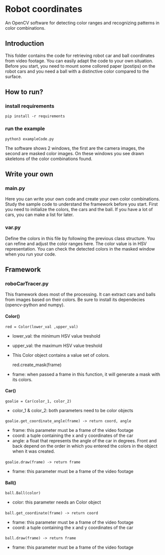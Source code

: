 # Robot coordinates
An OpenCV software for detecting color ranges and recognizing patterns in color combinations. 

## Introduction
This folder contains the code for retrieving robot car and ball coordinates from video footage. You can easily adapt the code to your own situation. Before you start, you need to mount some collored paper (postips) on the robot cars and you need a ball with a distinctive color compared to the surface.

## How to run?
### install requirements
    pip install -r requirements

### run the example
    python3 exampleCode.py
The software shows 2 windows, the first are the camera images, the second are masked color images. On these windows you see drawn skeletons of the color combinations found.

## Write your own 
### main.py
Here you can write your own code and create your own color combinations. Study the sample code to understand the framework before you start. First you need to initialize the colors, the cars and the ball. If you have a lot of cars, you can make a list for later. 

### var.py
Define the colors in this file by following the previous class structure. You can refine and adjust the color ranges here. The color value is in HSV representation. You can check the detected colors in the masked window when you run your code.

## Framework
### roboCarTracer.py
This framework does most of the processing. It can extract cars and balls from images based on their colors. Be sure to install its dependecies (opencv-python and numpy).
#### Color()
    red = Color(lower_val ,upper_val)
- lower_val: the minimum HSV value treshold
- upper_val: the maximum HSV value treshold
- This Color object contains a value set of colors.
    
    red.create_mask(frame)
- frame: when passed a frame in this function, it will generate a mask with its colors.

#### Car()
    goalie = Car(color_1, color_2)
- color_1 & color_2: both parameters need to be color objects 
####
    goalie.get_coordinate_angle(frame) -> return coord, angle
- frame: this parameter must be a frame of the video footage
- coord: a tuple containing the x and y coordinates of the car
- angle: a float that represents the angle of the car in degrees. Front and back depend on the order in which you entered the colors in the object when it was created.
####
    goalie.draw(frame) -> return frame
- frame: this parameter must be a frame of the video footage

#### Ball()
    ball.Ball(color)
- color: this parameter needs an Color object
####
    ball.get_coordinate(frame) -> return coord
- frame: this parameter must be a frame of the video footage
- coord: a tuple containing the x and y coordinates of the car
####
    ball.draw(frame) -> return frame
- frame: this parameter must be a frame of the video footage
